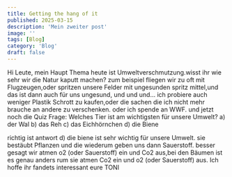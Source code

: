 ```yaml
---
title: Getting the hang of it
published: 2025-03-15
description: 'Mein zweiter post'
image: ''
tags: [Blog]
category: 'Blog'
draft: false 
---
```


Hi Leute, mein Haupt Thema heute ist Umweltverschmutzung.wisst ihr wie sehr wir die Natur kaputt machen? 
zum beispiel fliegen wir zu oft mit Flugzeugen,oder spritzen unsere Felder mit ungesunden spritz mittel,und das 
ist dann auch für uns ungesund, und und und… ich probiere auch weniger Plastik Schrott zu kaufen,oder die sachen 
die ich nicht mehr brauche an andere zu verschenken. oder ich spende an WWF. 
und jetzt noch die Quiz Frage: Welches Tier ist am wichtigsten für unsere Umwelt?
a) der Wal b) das Reh c) das Eichhörnchen d) die Biene

richtig ist antwort d) die biene ist sehr wichtig für unsere Umwelt. sie bestäubt Pflanzen und die wiederum 
geben uns dann Sauerstoff. besser gesagt wir atmen o2 (oder Sauerstoff) ein und Co2 aus,bei den Bäumen ist es 
genau anders rum sie atmen Co2 ein und o2 (oder Sauerstoff) aus. 
Ich hoffe ihr fandets interessant eure TONI 
